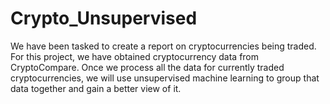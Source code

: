 # Crypto_Unsupervised
We have been tasked to create a report on cryptocurrencies being traded. For this project, we have obtained cryptocurrency data from CryptoCompare. Once we process all the data for currently traded cryptocurrencies, we will use unsupervised machine learning to group that data together and gain a better view of it.
